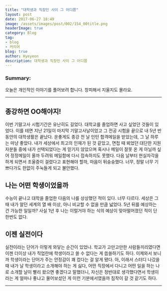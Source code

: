 ```yaml
---
title: "대학생과 직장인 사이 그 어디쯤"
layout: post
date: 2017-06-27 18:49
image: /assets/images/post/002/154_00title.png
headerImage: true
category: Blog
tag:
- blog
- 커리어
blog: true
author: Hyeyeon
description: 대학생과 직장인 사이 그 어디쯤
---
```


### Summary:

오늘은 개인적인 이야기를 풀어보려 합니다. 창피해서 지울지도 몰라요.

---

## 종강하면 OO해야지!

이번 기말고사 시험기간은 유난히도 길었다.
대학교를 졸업하면 사고 싶었던 것들이 있었다. 이를 테면
지난 21일이 마지막 기말고사날이었고 그 전공 시험을 끝으로 내 5년 반 동안의 대학생활은 끝났다. 운좋게도 종강 전 날 인턴 합격메일을 받았는데, 그 날 하루는 마냥 좋았다. 내가 세상에서 최고의 인재가 된 것 같았고, 면접 때 뵈었던 대단한 지원자분들 중에 내가 선택되었다는 게 믿기지 않았으며 혹시나 메일이 잘못 온 게 아닐까 싶어 정정메일이 올까 두려워 메일함에 다시 접속하지도 못했다. 다음 날부터 현실자각을 하게 되면서 조울증이 걸렸다고 표현해야 할까, 마음이 뒤숭숭했다. 너무, 정말 너무 기쁘다가도 한없이 주눅들게 되고 불안했다.

## 나는 어떤 학생이었을까

수능이 끝나고 대학을 졸업한 다음의 나를 상상했던 적이 있다. 너무 다르다. 세상은 그 때 내가 알던 세계의 열 배 이상, 아니 비교할 수 없을 만큼 넓었다. 5년 뒤를 예상하는 건 가능한 일일까? 사실 1년 후 나는 이럴거야 하는 식의 예상이 맞아떨어졌던 적이 단 한번도 없다.

## 이젠 실전이다

실전이라는 단어가 이렇게 와닿는 순간이 있었나. 학교가 고만고만한 사람들끼리였다면 이젠
더이상 내가 직업란에 학생이라고 쓸 수 없다는 게 씁쓸하기도 하다. 이제와서 보니까 학생이라는 단어가 주는 안정감이 꽤 컸다는 걸 알게 됐다. 아, 이래서 스터디 나갔을 때 내가 날 학생이라고 소개해야 하는 게 싫다, 어떤 직장에서 다니고 어떤 일을 하는 나로 소개할 날이 빨리 왔으면 좋겠다고 말했더니, 자신은 정반대로 생각했다면서 학생이라는 게 얼마나 좋냐고 물어보셨던 게 이런 기분에서였을까 짐작이 갈 것 같기도 하다.

---
